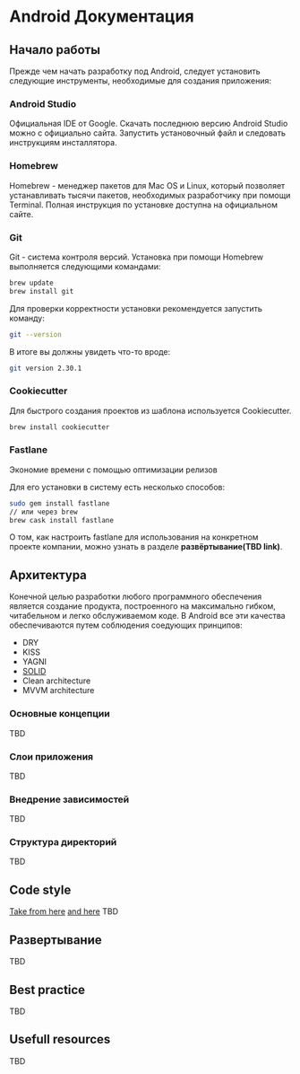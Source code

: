 # Android Документация

## Начало работы

Прежде чем начать разработку под Android, следует установить следующие инструменты, необходимые для создания приложения:

### Android Studio

Официальная IDE от Google. Скачать последнюю версию Android Studio можно с официально сайта. Запустить установочный файл и следовать инструкциям инсталлятора.

### Homebrew

Homebrew - менеджер пакетов для Mac OS и Linux, который позволяет устанавливать тысячи пакетов, необходимых разработчику при помощи Terminal. Полная инструкция по установке доступна на официальном сайте.

### Git

Git - система контроля версий. Установка при помощи Homebrew выполняется следующими командами:

```bash
brew update
brew install git
```

Для проверки корректности установки рекомендуется запустить команду:

```bash
git --version
```

В итоге вы должны увидеть что-то вроде:

```bash
git version 2.30.1
```

### Cookiecutter

Для быстрого создания проектов из шаблона используется Cookiecutter.

```bash
brew install cookiecutter
```

### Fastlane

Экономие времени с помощью оптимизации релизов

Для его установки в систему есть несколько способов:

```bash
sudo gem install fastlane
// или через brew
brew cask install fastlane
```

О том, как настроить fastlane для использования на конкретном проекте компании, можно узнать в разделе **развёртывание(TBD link)**.

## Архитектура

Конечной целью разработки любого программного обеспечения является создание продукта, построенного на максимально гибком, читабельном и легко обслуживаемом коде. В Android все эти качества обеспечиваются путем соблюдения соедующих принципов:

- DRY
- KISS
- YAGNI
- [SOLID](https://en.wikipedia.org/wiki/SOLID)
- Clean architecture
- MVVM architecture

### Основные концепции

TBD

### Слои приложения

TBD

### Внедрение зависимостей

TBD

### Структура директорий

TBD

## Code style

[Take from here](https://github.com/raywenderlich/kotlin-style-guide)
[and here](https://developer.android.com/kotlin/style-guide)
TBD

## Развертывание

TBD

## Best practice

TBD

## Usefull resources

TBD
